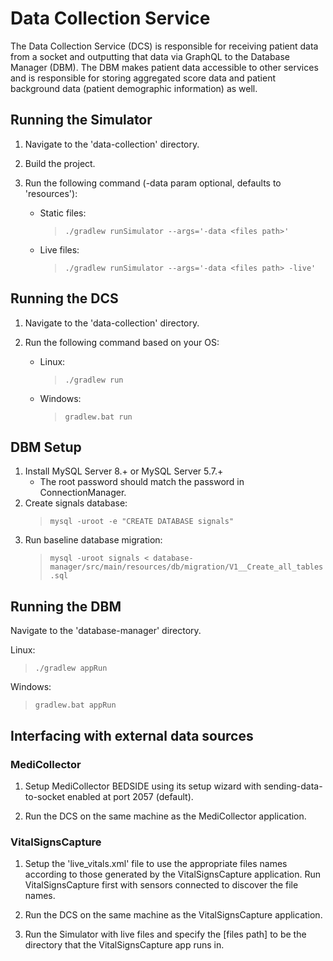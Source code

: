 Data Collection Service
=======================

The Data Collection Service (DCS) is responsible for receiving patient data from a socket and outputting that data via 
GraphQL to the Database Manager (DBM). The DBM makes patient data accessible to other services and is responsible for 
storing aggregated score data and patient background data (patient demographic information) as well.

## Running the Simulator

1. Navigate to the 'data-collection' directory.

2. Build the project.

3. Run the following command (-data param optional, defaults to 'resources'):
    - Static files:
        > `./gradlew runSimulator --args='-data <files path>'`
    
    - Live files:
        > `./gradlew runSimulator --args='-data <files path> -live'`

## Running the DCS

1. Navigate to the 'data-collection' directory.

2. Run the following command based on your OS:
    - Linux:
        > `./gradlew run`
    
    - Windows:
        > `gradlew.bat run`

## DBM Setup

1. Install MySQL Server 8.+ or MySQL Server 5.7.+
    - The root password should match the password in ConnectionManager.
2. Create signals database:
    > `mysql -uroot -e "CREATE DATABASE signals"`
3. Run baseline database migration:
    > `mysql -uroot signals < database-manager/src/main/resources/db/migration/V1__Create_all_tables.sql`

## Running the DBM

Navigate to the 'database-manager' directory.

Linux:
> `./gradlew appRun`

Windows:
> `gradlew.bat appRun`

## Interfacing with external data sources

### MediCollector

1. Setup MediCollector BEDSIDE using its setup wizard with sending-data-to-socket enabled at port 2057 (default).

2. Run the DCS on the same machine as the MediCollector application.

### VitalSignsCapture

1. Setup the 'live_vitals.xml' file to use the appropriate files names according to those generated by the 
VitalSignsCapture application. Run VitalSignsCapture first with sensors connected to discover the file names.

2. Run the DCS on the same machine as the VitalSignsCapture application.

3. Run the Simulator with live files and specify the [files path] to be the directory that the VitalSignsCapture app 
runs in.
